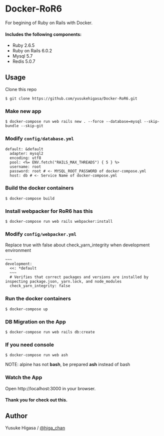 # Docker-RoR6
For begining of Ruby on Rails with Docker.

#### Includes the following components:
- Ruby 2.6.5
- Ruby on Rails 6.0.2
- Mysql 5.7
- Redis 5.0.7

## Usage
Clone this repo
```
$ git clone https://github.com/yusukehigasa/Docker-RoR6.git
```

### Make new app
```
$ docker-compose run web rails new . --force --database=mysql --skip-bundle --skip-git
```

### Modify `config/database.yml`
```[yml]
default: &default
  adapter: mysql2
  encoding: utf8
  pool: <%= ENV.fetch("RAILS_MAX_THREADS") { 5 } %>
  username: root
  password: root # <- MYSQL_ROOT_PASSWORD of docker-compose.yml
  host: db # <- Service Name of docker-compose.yml
```

### Build the docker containers
```
$ docker-compose build
```

### Install webpacker for RoR6 has this
```
$ docker-compose run web rails webpacker:install
```

### Modify `config/webpacker.yml`
Replace true with false about check_yarn_integrity when development environment
```[yml]
~~~
development:
  <<: *default
  ~~~
  # Verifies that correct packages and versions are installed by inspecting package.json, yarn.lock, and node_modules
  check_yarn_integrity: false
```

### Run the docker containers
```
$ docker-compose up
```

### DB Migration on the App
```
$ docker-compose run web rails db:create
```

### If you need console
```
$ docker-compose run web ash
```
NOTE: alpine has not **bash**, be prepared **ash** instead of bash

### Watch the App
Open http://localhost:3000 in your browser.

#### Thank you for check out this.

## Author
Yusuke Higasa / [@higa_chan](https://twitter.com/higa_chan)
